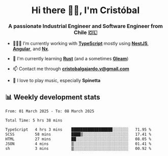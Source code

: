 <h1 align="center">Hi there ✌🏻, I'm Cristóbal</h1>
<h3 align="center">A passionate Industrial Engineer and Software Engineer from Chile 🇨🇱</h3>

- 🧑🏻‍💻 I’m currently working with **[TypeScript](https://www.typescriptlang.org)** mostly using **[NestJS](https://nestjs.com)**, **[Angular](https://angular.io)**, and **[Nx](https://nx.dev)**.

- 🌱 I'm currently learning **[Rust](https://www.rust-lang.org)** (and a sometimes **[Gleam](https://gleam.run/)**)

- 📫 Contact me through **cristobalgajardo.v@gmail.com**

- 🎸 I love to play music, especially **Spinetta**

## 📊 Weekly development stats

<!--START_SECTION:waka-->

```txt
From: 01 March 2025 - To: 08 March 2025

Total Time: 5 hrs 38 mins

TypeScript   4 hrs 3 mins    ██████████████████░░░░░░░   71.95 %
SCSS         58 mins         ████▒░░░░░░░░░░░░░░░░░░░░   17.41 %
HTML         27 mins         ██░░░░░░░░░░░░░░░░░░░░░░░   08.05 %
JSON         4 mins          ▒░░░░░░░░░░░░░░░░░░░░░░░░   01.41 %
sh           3 mins          ▒░░░░░░░░░░░░░░░░░░░░░░░░   00.92 %
```

<!--END_SECTION:waka-->
